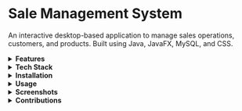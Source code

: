 # Sale Management System

An interactive desktop-based application to manage sales operations, customers, and products. Built using Java, JavaFX, MySQL, and CSS.

<details>
  <summary><strong>Features</strong></summary>
  <ul>
    <li><strong>Product Management</strong>: Easily add, update, and delete products from the inventory.</li>
    <li><strong>Customer Management</strong>: Store and manage customer information with ease.</li>
    <li><strong>Sales Transactions</strong>: Record, view, and track sales transactions efficiently.</li>
    <li><strong>Reports</strong>: Generate sales reports and view key metrics to understand business performance.</li>
  </ul>
</details>

<details>
  <summary><strong>Tech Stack</strong></summary>
  <ul>
    <li><strong>Java</strong>: Core programming language for application logic.</li>
    <li><strong>JavaFX</strong>: Used for building the user interface.</li>
    <li><strong>MySQL</strong>: Database system for storing product, customer, and sales data.</li>
    <li><strong>CSS</strong>: Custom styling for JavaFX components to provide a sleek and modern look.</li>
  </ul>
</details>

<details>
  <summary><strong>Installation</strong></summary>
  <ol>
    <li>Clone the repository:
      <pre><code>git clone https://github.com/SharNall/Sale-Management-System.git</code></pre>
    </li>
    <li>Ensure you have the following installed:
      <ul>
        <li>Java JDK (version 8 or higher)</li>
        <li>JavaFX SDK</li>
        <li>MySQL Server</li>
        <li>Any IDE (such as IntelliJ or Eclipse) for running the project</li>
      </ul>
    </li>
    <li>Set up the MySQL database:
      <ul>
        <li>Create a MySQL database.</li>
        <li>Execute the provided SQL script (in the <code>/db</code> folder) to create the necessary tables.</li>
        <li>Update the database connection details in the <code>dbConnection</code> class.</li>
      </ul>
    </li>
    <li>Run the project using your IDE, ensuring that the JavaFX libraries are properly configured.</li>
  </ol>
</details>

<details>
  <summary><strong>Usage</strong></summary>
  <ul>
    <li><strong>Products</strong>: Add new products, update existing ones, or delete them.</li>
    <li><strong>Customers</strong>: Manage customer records, including personal and purchase information.</li>
    <li><strong>Sales</strong>: Record sales transactions and generate reports.</li>
  </ul>
</details>

<details>
  <summary><strong>Screenshots</strong></summary>
  <p>Include screenshots of key screens such as the product list, sales form, and dashboard.</p>
</details>

<details>
  <summary><strong>Contributions</strong></summary>
  <p>Feel free to fork this repository, submit issues, or contribute by opening pull requests.</p>
</details>
